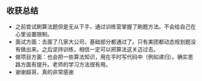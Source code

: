 ## 收获总结
- 之前尝试刷算法题但是无从下手，通过训练营掌握了刷题方法。不会给自己在心里设置限制。
- 面试方面：去面了几家大公司，基础部分都通过了。只有美团都动态规划题没有做出来。之后坚持训练，相信一定可以把算法这关迈过去。
- 做项目方面：也会把一些算法知识，用在平时写代码中（例如递归）。确实思路方面有提升。老师的学习方法很有用。
- 谢谢超哥，真的非常感谢